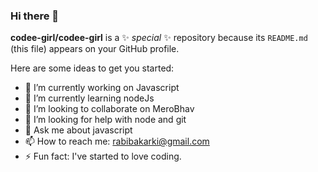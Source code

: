 ### Hi there 👋


**codee-girl/codee-girl** is a ✨ _special_ ✨ repository because its `README.md` (this file) appears on your GitHub profile.

Here are some ideas to get you started:

- 🔭 I’m currently working on Javascript
- 🌱 I’m currently learning nodeJs
- 👯 I’m looking to collaborate on MeroBhav
- 🤔 I’m looking for help with node and git
- 💬 Ask me about javascript
- 📫 How to reach me: rabibakarki@gmail.com
- ⚡ Fun fact: I've started to love coding.
